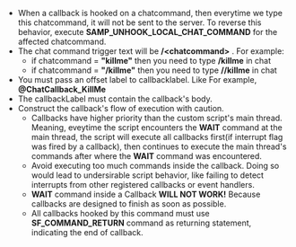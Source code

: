 * When a callback is hooked on a chatcommand, then everytime we type this chatcommand, it will not be sent to the server. To reverse this behavior, execute **SAMP_UNHOOK_LOCAL_CHAT_COMMAND** for the affected chatcommand.
* The chat command trigger text will be **/\<chatcommand\>** . For example:
  * if chatcommand = **"killme"** then you need to type **/killme** in chat
  * if chatcommand = **"/killme"** then you need to type **//killme** in chat
* You must pass an offset label to callbacklabel. Like For example, **@ChatCallback_KillMe**
* The callbackLabel must contain the callback's body.
* Construct the callback's flow of execution with caution.
  * Callbacks have higher priority than the custom script's main thread. Meaning, eveytime the script encounters the **WAIT** command at the main thread, the script will execute all callbacks first(if interrupt flag was fired by a callback), then continues to execute the main thread's commands after where the **WAIT** command was encountered.
  * Avoid executing too much commands inside the callback. Doing so would lead to undersirable script behavior, like failing to detect interrupts from other registered callbacks or event handlers.
  * **WAIT** command inside a Callback **WILL NOT WORK!** Because callbacks are designed to finish as soon as possible.
  * All callbacks hooked by this command must use **SF_COMMAND_RETURN** command as returning statement, indicating the end of callback.